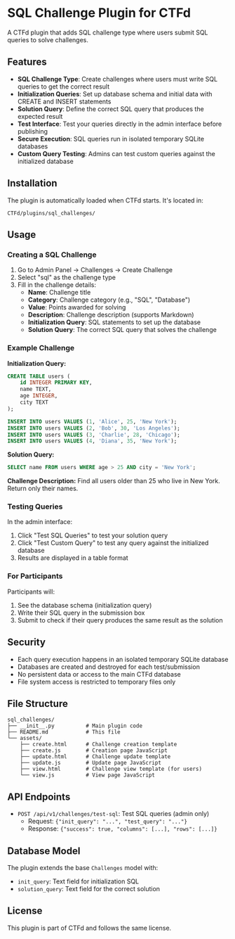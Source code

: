 # SQL Challenge Plugin for CTFd

A CTFd plugin that adds SQL challenge type where users submit SQL queries to solve challenges.

## Features

- **SQL Challenge Type**: Create challenges where users must write SQL queries to get the correct result
- **Initialization Queries**: Set up database schema and initial data with CREATE and INSERT statements
- **Solution Query**: Define the correct SQL query that produces the expected result
- **Test Interface**: Test your queries directly in the admin interface before publishing
- **Secure Execution**: SQL queries run in isolated temporary SQLite databases
- **Custom Query Testing**: Admins can test custom queries against the initialized database

## Installation

The plugin is automatically loaded when CTFd starts. It's located in:
```
CTFd/plugins/sql_challenges/
```

## Usage

### Creating a SQL Challenge

1. Go to Admin Panel → Challenges → Create Challenge
2. Select "sql" as the challenge type
3. Fill in the challenge details:
   - **Name**: Challenge title
   - **Category**: Challenge category (e.g., "SQL", "Database")
   - **Value**: Points awarded for solving
   - **Description**: Challenge description (supports Markdown)
   - **Initialization Query**: SQL statements to set up the database
   - **Solution Query**: The correct SQL query that solves the challenge

### Example Challenge

**Initialization Query:**
```sql
CREATE TABLE users (
    id INTEGER PRIMARY KEY,
    name TEXT,
    age INTEGER,
    city TEXT
);

INSERT INTO users VALUES (1, 'Alice', 25, 'New York');
INSERT INTO users VALUES (2, 'Bob', 30, 'Los Angeles');
INSERT INTO users VALUES (3, 'Charlie', 28, 'Chicago');
INSERT INTO users VALUES (4, 'Diana', 35, 'New York');
```

**Solution Query:**
```sql
SELECT name FROM users WHERE age > 25 AND city = 'New York';
```

**Challenge Description:**
Find all users older than 25 who live in New York. Return only their names.

### Testing Queries

In the admin interface:
1. Click "Test SQL Queries" to test your solution query
2. Click "Test Custom Query" to test any query against the initialized database
3. Results are displayed in a table format

### For Participants

Participants will:
1. See the database schema (initialization query)
2. Write their SQL query in the submission box
3. Submit to check if their query produces the same result as the solution

## Security

- Each query execution happens in an isolated temporary SQLite database
- Databases are created and destroyed for each test/submission
- No persistent data or access to the main CTFd database
- File system access is restricted to temporary files only

## File Structure

```
sql_challenges/
├── __init__.py          # Main plugin code
├── README.md            # This file
└── assets/
    ├── create.html      # Challenge creation template
    ├── create.js        # Creation page JavaScript
    ├── update.html      # Challenge update template
    ├── update.js        # Update page JavaScript
    ├── view.html        # Challenge view template (for users)
    └── view.js          # View page JavaScript
```

## API Endpoints

- `POST /api/v1/challenges/test-sql`: Test SQL queries (admin only)
  - Request: `{"init_query": "...", "test_query": "..."}`
  - Response: `{"success": true, "columns": [...], "rows": [...]}`

## Database Model

The plugin extends the base `Challenges` model with:
- `init_query`: Text field for initialization SQL
- `solution_query`: Text field for the correct solution

## License

This plugin is part of CTFd and follows the same license.